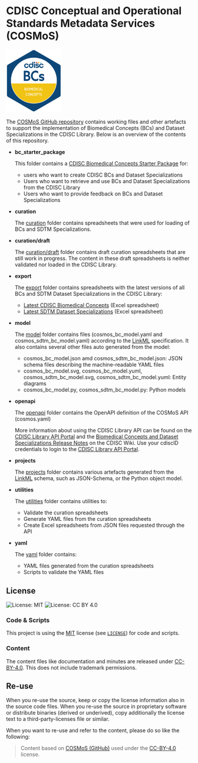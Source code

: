 # CDISC Conceptual and Operational Standards Metadata Services (COSMoS)

<img src="utilities/images/2023_Standards-Badges_v5.2-BCs.png" alt="Biomedical Concepts" width="150"/>

The [COSMoS GitHub repository](https://github.com/cdisc-org/COSMoS) contains working files and other artefacts to support the implementation of Biomedical Concepts (BCs) and Dataset Specializations in the CDISC Library.
Below is an overview of the contents of this repository.

- **bc_starter_package**

  This folder contains a [CDISC Biomedical Concepts Starter Package](bc_starter_package/README.md) for:
  - users who want to create CDISC BCs and Dataset Specializations
  - Users who want to retrieve and use BCs and Dataset Specializations from the CDISC Library
  - Users who want to provide feedback on BCs and Dataset Specializations

- **curation**

  The [curation](curation) folder contains spreadsheets that were used for loading of BCs and SDTM Specializations.

- **curation/draft**

  The [curation/draft](curation/draft) folder contains draft curation spreadsheets that are still work in progress.
  The content in these draft spreadsheets is neither validated nor loaded in the CDISC Library.

- **export**

  The [export](export) folder contains spreadsheets with the latest versions of all BCs and SDTM Dataset Specializations in the CDISC Library:
  - [Latest CDISC Biomedical Concepts](export/cdisc_biomedical_concepts_latest.xlsx) (Excel spreadsheet)
  - [Latest SDTM Dataset Specializations](export/cdisc_sdtm_dataset_specializations_latest.xlsx) (Excel spreadsheet)

- **model**

  The [model](model) folder contains files (cosmos_bc_model.yaml and cosmos_sdtm_bc_model.yaml) according to the [LinkML](https://linkml.io/linkml/) specification.
   It also contains several other files auto generated from the model:
  - cosmos_bc_model.json amd cosmos_sdtm_bc_model.json:
    JSON schema files describing the machine-readable YAML files
  - cosmos_bc_model.svg, cosmos_bc_model.yuml, cosmos_sdtm_bc_model.svg, cosmos_sdtm_bc_model.yuml:
    Entity diagrams
  - cosmos_bc_model.py, cosmos_sdtm_bc_model.py:
    Python models

- **openapi**

  The [openapi](openapi) folder contains the OpenAPI definition of the COSMoS API (cosmos.yaml)

  More information about using the CDISC Library API can be found on the [CDISC Library API Portal](https://api.developer.library.cdisc.org/) and the [Biomedical Concepts and Dataset Specializations Release Notes](https://wiki.cdisc.org/pages/viewpage.action?pageId=169412277) on the CDISC Wiki.
  Use your cdiscID credentials to login to the [CDISC Library API Portal](https://api.developer.library.cdisc.org/).

- **projects**

  The [projects](projects) folder contains various artefacts generated from the [LinkML](https://linkml.io/linkml/) schema, such as JSON-Schema, or the Python object model.

- **utilities**

  The [utilities](utilities) folder contains utilities to:
  - Validate the curation spreadsheets
  - Generate YAML files from the curation spreadsheets
  - Create Excel spreadsheets from JSON files requested through the API

- **yaml**

  The [yaml](yaml) folder contains:
  - YAML files generated from the curation spreadsheets
  - Scripts to validate the YAML files

## License

![License: MIT](https://img.shields.io/badge/License-MIT-blue.svg) ![License: CC BY 4.0](https://img.shields.io/badge/License-CC_BY_4.0-blue.svg)

### Code & Scripts

This project is using the [MIT](http://www.opensource.org/licenses/MIT "The MIT License | Open Source Initiative") license (see [`LICENSE`](LICENSE)) for code and scripts.

### Content

The content files like documentation and minutes are released under [CC-BY-4.0](https://creativecommons.org/licenses/by/4.0/). This does not include trademark permissions.

## Re-use

When you re-use the source, keep or copy the license information also in the source code files. When you re-use the source in proprietary software or distribute binaries (derived or underived), copy additionally the license text to a third-party-licenses file or similar.

When you want to re-use and refer to the content, please do so like the following:

> Content based on [COSMoS (GitHub)](https://github.com/cdisc-org/COSMoS) used under the [CC-BY-4.0](https://creativecommons.org/licenses/by/4.0/) license.
